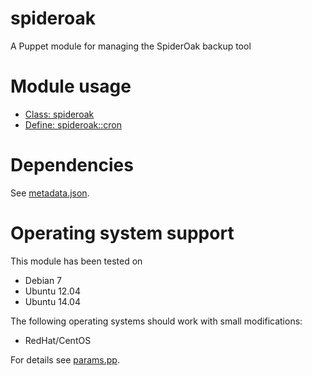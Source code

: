 # spideroak

A Puppet module for managing the SpiderOak backup tool

# Module usage

* [Class: spideroak](manifests/init.pp)
* [Define: spideroak::cron](manifests/cron.pp)

# Dependencies

See [metadata.json](metadata.json).

# Operating system support

This module has been tested on

* Debian 7
* Ubuntu 12.04
* Ubuntu 14.04

The following operating systems should work with small modifications:

* RedHat/CentOS

For details see [params.pp](manifests/params.pp).
